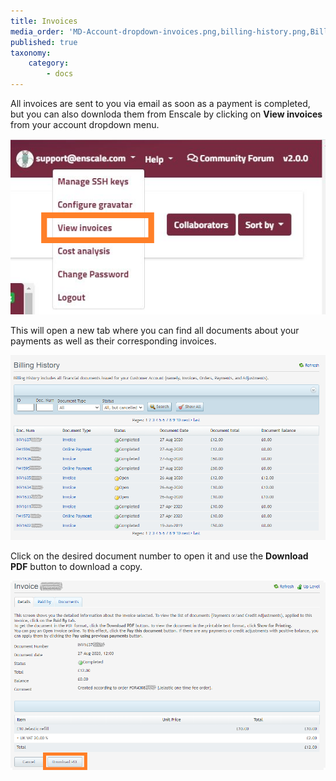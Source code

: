 ```yaml
---
title: Invoices
media_order: 'MD-Account-dropdown-invoices.png,billing-history.png,Billing-history-invoice.png'
published: true
taxonomy:
    category:
        - docs
---
```


All invoices are sent to you via email as soon as a payment is completed, but you can also downloda them from Enscale by clicking on **View invoices** from your account dropdown menu.

![](MD-Account-dropdown-invoices.png)

This will open a new tab where you can find all documents about your payments as well as their corresponding invoices.

![](billing-history.png)

Click on the desired document number to open it and use the **Download PDF** button to download a copy.

![](Billing-history-invoice.png)

